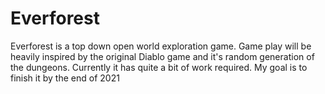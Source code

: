 # Everforest

Everforest is a top down open world exploration game.
Game play will be heavily inspired by the original Diablo game and it's random generation of the dungeons.
Currently it has quite a bit of work required.
My goal is to finish it by the end of 2021
